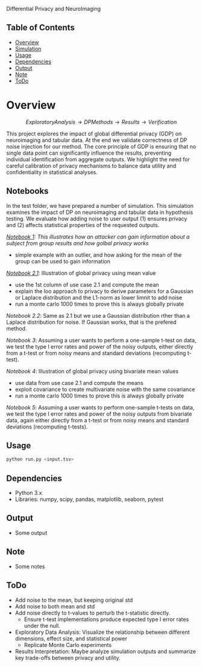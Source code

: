 Differential Privacy and NeuroImaging

## Table of Contents
- [Overview](#overview)
- [Simulation](#simulations)
- [Usage](#usage)
- [Dependencies](#dependencies)
- [Output](#output)
- [Note](#note)
- [ToDo](#todo)

# Overview
$$Exploratory Analysis → DP Methods → Results → Verification$$

This project explores the impact of global differential privacy (GDP) on neuroimaging and tabular data. At the end we validate correctness of DP noise injection for our method. The core principle of GDP is ensuring that no single data point can significantly influence the results, preventing individual identification from aggregate outputs. We highlight the need for careful calibration of privacy mechanisms to balance data utility and confidentiality in statistical analyses.

## Notebooks
In the test folder, we have prepared a number of simulation. This simulation examines the impact of DP on neuroimaging and tabular data in hypothesis testing. We evaluate how adding noise to user output (1) ensures privacy and (2) affects statistical properties of the requested outputs.

*[Notebook 1](https://github.com/SIESTA-eu/wp15/blob/dev-code-under-loo-privacy/infrastructure/privacy_dev/notebook_1.ipynb): This illustrates how an attacker can gain information about a subject from group results and how golbal privacy works*  
- simple example with an outlier, and how asking for the mean of the group can be used to gain information

*[Notebook 2.1](https://github.com/SIESTA-eu/wp15/blob/dev-code-under-loo-privacy/infrastructure/privacy_dev/notebook_2.ipynb)*: Illustration of global privacy using mean value
- use the 1st column of use case 2.1 and compute the mean
- explain the loo approach to privacy to derive parameters for a Gaussian or Laplace distribution and the L1-norm as lower limnit to add noise
- run a monte carlo 1000 times to prove this is always globally private

*Notebook 2.2*: Same as 2.1 but we use a Gaussian distribution rther than a Laplace distribution for noise. If Gaussian works, that is the prefered method.

*Notebook 3*: Assuming a user wants to perform a one-sample t-test on data, we test the type I error rates and power of the noisy outputs, either directly from a t-test or from noisy means and standard deviations (recomputing t-test).

*Notebook 4*: Illustration of global privacy using bivariate mean values
- use data from use case 2.1 and compute the means
- exploit covariance to create multivariate noise with the same covariance
- run a monte carlo 1000 times to prove this is always globally private

*Notebook 5*: Assuming a user wants to perform one-sample t-tests on data, we test the type I error rates and power of the noisy outputs from bivariate data, again either directly from a t-test or from noisy means and standard deviations (recomputing t-tests).


## Usage

```bash
python run.py <input.tsv>
```
## Dependencies
- Python 3.x
- Libraries: numpy, scipy, pandas, matplotlib, seaborn, pytest

## Output
- Some output
 
## Note
 - Some notes
## ToDo
- Add noise to the mean, but keeping original std
- Add noise to both mean and std
- Add noise directly to t-values to perturb the t-statistic directly.
	- Ensure t-test implementations produce expected type I error rates under the null.
- Exploratory Data Analysis: Visualize the relationship between different dimensions, effect size, and statistical power
	- Replicate Monte Carlo experiments
- Results Interpretation: Maybe analyze simulation outputs and summarize key trade-offs between privacy and utility.
